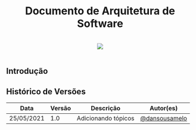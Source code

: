 <h1 style="text-align: center">Documento de Arquitetura de Software</h1>
<br />
<div style="display: flex; justify-content: center; align-items:center;">
    <img src="https://unb-knedle.github.io/timeline-contratos/assets/icons/house.png">
</div>
<br />

## Introdução

## Histórico de Versões
Data | Versão | Descrição | Autor(es) 
---- | ----------- | ------ | ---------
25/05/2021 | 1.0 | Adicionando tópicos | [@dansousamelo](http://github.com/dansousamelo)|
